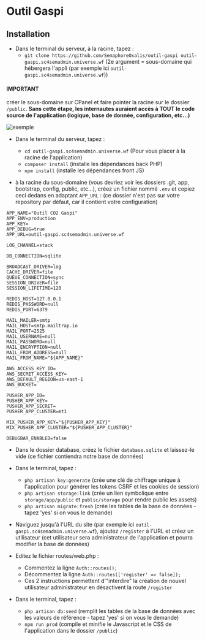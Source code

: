 # Outil Gaspi

## Installation

* Dans le terminal du serveur, à la racine, tapez :
    * `git clone https://github.com/SemaphoreOxalis/outil-gaspi outil-gaspi.sc4semadmin.universe.wf` (2e argument = sous-domaine qui hébergera l'appli (par exemple ici `outil-gaspi.sc4semadmin.universe.wf`))

#### **IMPORTANT**

créer le sous-domaine sur CPanel et faire pointer la racine sur le dossier `/public`.
**Sans cette étape, les internautes auraient accès à TOUT le code source de l'application (logique, base de donnée, configuration, etc...)**

![exemple](https://github.com/SemaphoreOxalis/outil-CO2-gaspi/blob/master/doc/sous-domaine.jpg?raw=true)

* Dans le terminal du serveur, tapez :
    * `cd outil-gaspi.sc4semadmin.universe.wf` (Pour vous placer à la racine de l'application)
    * `composer install` (installe les dépendances back PHP)
    * `npm install` (installe les dépendances front JS)

* à la racine du sous-domaine (vous devriez voir les dossiers .git, app, bootstrap, config, public, etc...), créez un fichier nommé `.env` et copiez ceci dedans en adaptant `APP_URL` : (ce dossier n'est pas sur votre repository par défaut, car il contient votre configuration)

```
APP_NAME="Outil CO2 Gaspi"
APP_ENV=production
APP_KEY=
APP_DEBUG=true
APP_URL=outil-gaspi.sc4semadmin.universe.wf

LOG_CHANNEL=stack

DB_CONNECTION=sqlite

BROADCAST_DRIVER=log
CACHE_DRIVER=file
QUEUE_CONNECTION=sync
SESSION_DRIVER=file
SESSION_LIFETIME=120

REDIS_HOST=127.0.0.1
REDIS_PASSWORD=null
REDIS_PORT=6379

MAIL_MAILER=smtp
MAIL_HOST=smtp.mailtrap.io
MAIL_PORT=2525
MAIL_USERNAME=null
MAIL_PASSWORD=null
MAIL_ENCRYPTION=null
MAIL_FROM_ADDRESS=null
MAIL_FROM_NAME="${APP_NAME}"

AWS_ACCESS_KEY_ID=
AWS_SECRET_ACCESS_KEY=
AWS_DEFAULT_REGION=us-east-1
AWS_BUCKET=

PUSHER_APP_ID=
PUSHER_APP_KEY=
PUSHER_APP_SECRET=
PUSHER_APP_CLUSTER=mt1

MIX_PUSHER_APP_KEY="${PUSHER_APP_KEY}"
MIX_PUSHER_APP_CLUSTER="${PUSHER_APP_CLUSTER}"

DEBUGBAR_ENABLED=false
```

* Dans le dossier database, créez le fichier `database.sqlite` et laissez-le vide (ce fichier contiendra notre base de données)

* Dans le terminal, tapez :
    * `php artisan key:generate` (crée une clé de chiffrage unique à l'application pour générer les tokens CSRF et les cookies de session)
    * `php artisan storage:link` (crée un lien symbolique entre `storage/app/public` et `public/storage` pour rendre public les assets)
    * `php artisan migrate:fresh` (crée les tables de la base de données - tapez 'yes' si on vous le demande)

* Naviguez jusqu'à l'URL du site (par exemple ici `outil-gaspi.sc4semadmin.universe.wf`), ajoutez `/register` à l'URL et créez un utilisateur (cet utilisateur sera administrateur de l'application et pourra modifier la base de données)

* Editez le fichier routes/web.php :
    * Commentez la ligne `Auth::routes();`
    * Décommentez la ligne `Auth::routes(['register' => false]);`
    * Ces 2 instructions permettent d'"interdire" la création de nouvel utilisateur administrateur en désactivent la route `/register`

* Dans le terminal, tapez :
    * `php artisan db:seed` (remplit les tables de la base de données avec les valeurs de référence - tapez 'yes' si on vous le demande)
    * `npm run prod` (compile et minifie le Javascript et le CSS de l'application dans le dossier `/public`)